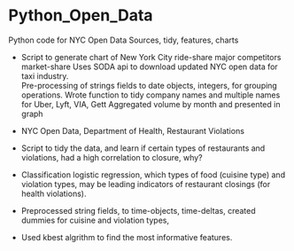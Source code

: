 # Python_Open_Data
Python code for NYC Open Data Sources, tidy, features, charts

* Script to generate chart of New York City ride-share major competitors market-share 
Uses SODA api to download updated NYC open data for taxi industry.  
Pre-processing of strings fields to date objects, integers, for grouping operations.
Wrote function to tidy company names and multiple names for Uber, Lyft, VIA, Gett
Aggregated volume by month and presented in graph


* NYC Open Data, Department of Health, Restaurant Violations 
* Script to tidy the data, and learn if certain types of restaurants and violations, had a high correlation to closure, why? 
* Classification logistic regression,  which types of food (cuisine type) and violation types, may be leading indicators of restaurant closings (for health violations).   
* Preprocessed string fields, to time-objects, time-deltas, created dummies for cuisine and violation types, 
* Used kbest algrithm to find the most informative features.
